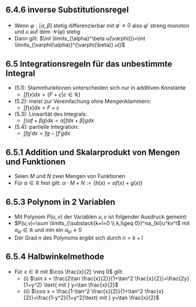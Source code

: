 ## 6.4.6 inverse Substitutionsregel
- Wenn $\varphi : [\alpha, \beta]$ stetig differenzierbar mit $\varphi ^\prime \neq 0$ also $\varphi '$ streng monoton und $u$ auf dem $\mathcal{W}(\varphi)$ stetig
- Dann gilt: $\int \limits_{\alpha}^\beta u(\varphi())=\int \limits_{\varphi(\alpha)}^{\varphi(\beta)} u()$
## 6.5 Integrationsregeln für das unbestimmte Integral
- (5.1): Stammfunktionen unterscheiden sich nur in additiven Konstante
	-  $\int f(x)dx=\{F+c | c \in \mathbb{R} \}$
- (5.2): meist zur Vereinfachung ohne Mengenklammern:
	- $\int f(x)dx=F+c$
- (5.3): Linearität des Integrals:
	- $\int(\alpha f+\beta g)dx = \alpha \int f dx+ \beta \int g dx$
- (5.4): partielle Integration:
	- $\int fg'dx=fg-\int f'gdx$
## 6.5.1 Addition und Skalarprodukt von Mengen und Funktionen
- Seien $M$ und $N$ zwei Mengen von Funktionen
- Für $\alpha \in \mathbb{R}$ fest gilt: $\alpha \cdot M + N := \{ h(x)=\alpha f(x)+g(x) \}$
## 6.5.3 Polynom in 2 Variablen
- Mit Polynom $P(u,v)$ der Variablen $u,v$ ist folgender Ausdruck gemeint:
- $P(u,v)=\sum \limits_{\substack{k+l=0 \\ k,l\geq 0}}^na_{kl}u^kv^l$ mit $a_{kl} \in \mathbb{R}$ und min ein $a_{kl}\neq 0$ 
- Der Grad $n$ des Polynoms ergibt sich durch $n = k+l$ 
## 6.5.4 Halbwinkelmethode
- Für $x \in \mathbb{R}$ mit $\cos \frac{x}{2} \neq 0$ gilt:
	- (i) $\sin x = \frac{2\tan \frac{x}{2}}{1+\tan^2 \frac{x}{2}}=\frac{2y}{1+y^2} \text{ mit } y=\tan \frac{x}{2}$
	- (ii) $\cos x = \frac{1-\tan^2 \frac{x}{2}}{1+\tan^2 \frac{x}{2}}=\frac{1-y^2}{1+y^2}\text{ mit } y=\tan \frac{x}{2}$ 